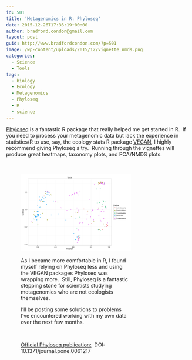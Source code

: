 ```yaml
---
id: 501
title: 'Metagenomics in R: Phyloseq'
date: 2015-12-26T17:36:19+00:00
author: bradford.condon@gmail.com
layout: post
guid: http://www.bradfordcondon.com/?p=501
image: /wp-content/uploads/2015/12/vignette_nmds.png
categories:
  - Science
  - Tools
tags:
  - biology
  - Ecology
  - Metagenomics
  - Phyloseq
  - R
  - science
---
```

[Phyloseq](https://joey711.github.io/phyloseq/) is a fantastic R package that really helped me get started in R.  If you need to process your metagenomic data but lack the experience in statistics/R to use, say, the ecology stats R package [VEGAN](https://cran.r-project.org/web/packages/vegan/vegan.pdf), I highly recommend giving Phyloseq a try.  Running through the vignettes will produce great heatmaps, taxonomy plots, and PCA/NMDS plots.

&nbsp;<figure id="attachment_520" style="width: 300px" class="wp-caption aligncenter">

![NMDS](/wp-content/uploads/2015/12/vignette_nmds.png)

As I became more comfortable in R, I found myself relying on Phyloseq less and using the VEGAN packages Phyloseq was wrapping more.  Still, Phyloseq is a fantastic stepping stone for scientists studying metagenomics who are not ecologists themselves.

I&#8217;ll be posting some solutions to problems I&#8217;ve encountered working with my own data over the next few months.

&nbsp;

[Official Phyloseq publication:](http://journals.plos.org/plosone/article?id=10.1371/journal.pone.0061217)  DOI: 10.1371/journal.pone.0061217

&nbsp;

&nbsp;